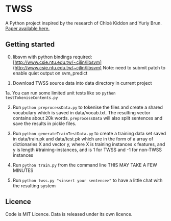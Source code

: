 # TWSS #

A Python project inspired by the research of Chloé Kiddon and Yuriy Brun. [Paper available here.](http://www.cs.washington.edu/homes/brun/pubs/pubs/Kiddon11.pdf)

## Getting started ##

0. libsvm with python bindings required: [http://www.csie.ntu.edu.tw/~cjlin/libsvm](http://www.csie.ntu.edu.tw/~cjlin/libsvm) Note: need to submit patch to enable quiet output on svm_predict

1. Download TWSS source data into data directory in current project

1a. You can run some limited unit tests like so `python testTokeniseContents.py`

2. Run `python preprocessData.py` to tokenise the files and create a shared vocabulary which is saved in data/vocab.txt.  The resulting vector contains about 20k words.  `preprocessData` will also split sentences and save the results in pickle files.

3. Run `python generateTrainTestData.py` to create a training data set saved in data/train.pk and data/test.pk which are in the form of a array of dictionaries X<source> and vector y<source>, where X is training instances x features, and y is length #training-instances, and is 1 for TWSS and -1 for non-TWSS instances

4. Run `python train.py` from the command line THIS MAY TAKE A FEW MINUTES 

5. Run `python twss.py "<insert your sentence>"` to have a little chat with the resulting system

## Licence ##

Code is MIT Licence. Data is released under its own licence.
